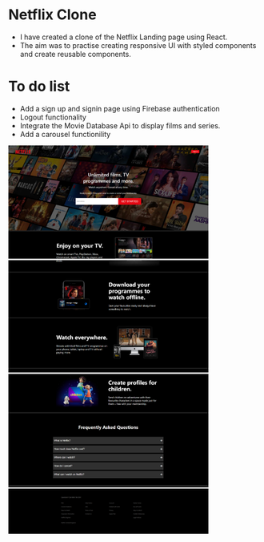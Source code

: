 # Netflix Clone
- I have created a clone of the Netflix Landing page using React.
- The aim was to practise creating responsive UI with styled components and create reusable components.

# To do list
- Add a sign up and signin page using Firebase authentication
- Logout functionality
- Integrate the Movie Database Api to display films and series.
- Add a carousel functionility

<img src="screenshots/Picture1.png" width=400></br><img src="screenshots/Picture2.png" width=400></br><img src="screenshots/Picture3.png" width=400></br><img src="screenshots/Picture4.png" width=400></br>
